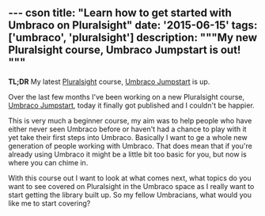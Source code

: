 --- cson
title: "Learn how to get started with Umbraco on Pluralsight"
date: '2015-06-15'
tags: ['umbraco', 'pluralsight']
description: """My new Pluralsight course, Umbraco Jumpstart is out!
"""
---

**TL;DR** My latest [Pluralsight](http://www.pluralsight.com/) course, [Umbraco Jumpstart](http://www.pluralsight.com/courses/umbraco-jumpstart) is up.

Over the last few months I've been working on a new Pluralsight course, [Umbraco Jumpstart](http://www.pluralsight.com/courses/umbraco-jumpstart), today it finally got published and I couldn't be happier.

This is very much a beginner course, my aim was to help people who have either never seen Umbraco before or haven't had a chance to play with it yet take their first steps into Umbraco. Basically I want to ge a whole new generation of people working with Umbraco. That does mean that if you're already using Umbraco it might be a little bit too basic for you, but now is where you can chime in.

With this course out I want to look at what comes next, what topics do you want to see covered on Pluralsight in the Umbraco space as I really want to start getting the library built up. So my fellow Umbracians, what would you like me to start covering?